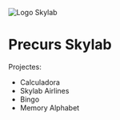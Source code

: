 ![Logo Skylab](https://pbs.twimg.com/profile_images/718411051340079104/xJ-vRtnD_400x400.jpg)

# Precurs Skylab

Projectes:

* Calculadora
* Skylab Airlines
* Bingo
* Memory Alphabet
